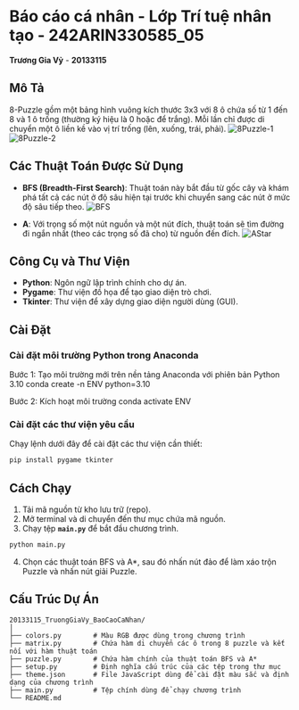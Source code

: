 
# Báo cáo cá nhân - Lớp Trí tuệ nhân tạo - 242ARIN330585_05
**Trương Gia Vỷ** - **20133115**

## Mô Tả
8-Puzzle gồm một bảng hình vuông kích thước 3x3 với 8 ô chứa số từ 1 đến 8 và 1 ô trống (thường ký hiệu là 0 hoặc để trắng). Mỗi lần chỉ được di chuyển một ô liền kề vào vị trí trống (lên, xuống, trái, phải).
![8Puzzle-1](https://github.com/user-attachments/assets/7f6e70b6-1f97-42e5-a479-569a5b4764a7)
![8Puzzle-2](https://github.com/user-attachments/assets/39257e67-dee3-4962-8f94-b182c65fa2ac)

## Các Thuật Toán Được Sử Dụng
- **BFS (Breadth-First Search)**: Thuật toán này bắt đầu từ gốc cây và khám phá tất cả các nút ở độ sâu hiện tại trước khi chuyển sang các nút ở mức độ sâu tiếp theo.
![BFS](https://github.com/user-attachments/assets/63230615-95cd-4cc0-a3ba-b9fa1b8aedb2)

- **A**: Với trọng số một nút nguồn và một nút đích, thuật toán sẽ tìm đường đi ngắn nhất (theo các trọng số đã cho) từ nguồn đến đích.
![AStar](https://github.com/user-attachments/assets/a53d1338-2c57-4ea2-b4b6-652bc0c83b6f)

## Công Cụ và Thư Viện
- **Python**: Ngôn ngữ lập trình chính cho dự án.
- **Pygame**: Thư viện đồ họa để tạo giao diện trò chơi.
- **Tkinter**: Thư viện để xây dựng giao diện người dùng (GUI).

## Cài Đặt
### Cài đặt môi trường Python trong Anaconda
Bước 1: Tạo môi trường mới trên nền tảng Anaconda với phiên bản Python 3.10
conda create -n ENV python=3.10

Bước 2: Kích hoạt môi trường
conda activate ENV

### Cài đặt các thư viện yêu cầu
Chạy lệnh dưới đây để cài đặt các thư viện cần thiết:
```bash
pip install pygame tkinter
```

## Cách Chạy
1. Tải mã nguồn từ kho lưu trữ (repo).
2. Mở terminal và di chuyển đến thư mục chứa mã nguồn.
3. Chạy tệp **`main.py`** để bắt đầu chương trình.
```bash
python main.py
```
4. Chọn các thuật toán BFS và A*, sau đó nhấn nút đảo để làm xáo trộn Puzzle và nhấn nút giải Puzzle.

## Cấu Trúc Dự Án
```
20133115_TruongGiaVy_BaoCaoCaNhan/
│
├── colors.py        # Màu RGB được dùng trong chương trình
├── matrix.py        # Chứa hàm di chuyển các ô trong 8 puzzle và kết nối với hàm thuật toán
├── puzzle.py        # Chứa hàm chính của thuật toán BFS và A*
├── setup.py         # Định nghĩa cấu trúc của các tệp trong thư mục
├── theme.json       # File JavaScript dùng để cài đặt màu sắc và định dạng của chương trình
├── main.py          # Tệp chính dùng để chạy chương trình
└── README.md            
```
